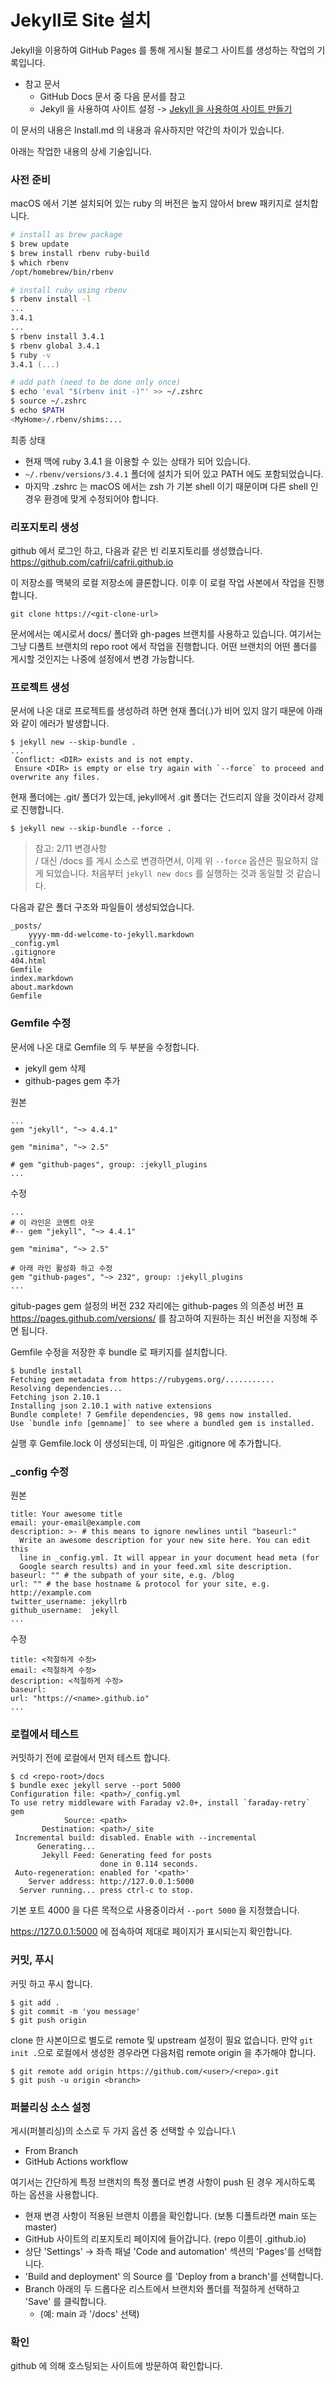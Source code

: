 

# Jekyll로 Site 설치

Jekyll을 이용하여 GitHub Pages 를 통해 게시될 블로그 사이트를 생성하는 작업의 기록입니다.

* 참고 문서
  * GitHub Docs 문서 중 다음 문서를 참고
  * Jekyll 을 사용하여 사이트 설정 -> [Jekyll 을 사용하여 사이트 만들기](
https://docs.github.com/ko/pages/setting-up-a-github-pages-site-with-jekyll/creating-a-github-pages-site-with-jekyll#creating-your-site)


이 문서의 내용은 Install.md 의 내용과 유사하지만 약간의 차이가 있습니다.

아래는 작업한 내용의 상세 기술입니다.


### 사전 준비

macOS 에서 기본 설치되어 있는 ruby 의 버전은 높지 않아서 brew 패키지로 설치합니다.
``` zsh
# install as brew package
$ brew update
$ brew install rbenv ruby-build
$ which rbenv
/opt/homebrew/bin/rbenv

# install ruby using rbenv
$ rbenv install -l
...
3.4.1
...
$ rbenv install 3.4.1
$ rbenv global 3.4.1
$ ruby -v
3.4.1 (...)

# add path (need to be done only once)
$ echo 'eval "$(rbenv init -)"' >> ~/.zshrc
$ source ~/.zshrc
$ echo $PATH
<MyHome>/.rbenv/shims:...
```

최종 상태
* 현재 맥에 ruby 3.4.1 을 이용할 수 있는 상태가 되어 있습니다.
* `~/.rbenv/versions/3.4.1` 폴더에 설치가 되어 있고 PATH 에도 포함되었습니다.
* 마지막 .zshrc 는 macOS 에서는 zsh 가 기본 shell 이기 때문이며 다른 shell 인 경우 환경에 맞게 수정되어야 합니다.


### 리포지토리 생성

github 에서 로그인 하고, 다음과 같은 빈 리포지토리를 생성했습니다. \
<https://github.com/cafrii/cafrii.github.io>

이 저장소를 맥북의 로컬 저장소에 클론합니다. 이후 이 로컬 작업 사본에서 작업을 진행합니다.

```
git clone https://<git-clone-url>
```

문서에서는 예시로서 docs/ 폴더와 gh-pages 브랜치를 사용하고 있습니다. 여기서는 그냥 디폴트 브랜치의 repo root 에서 작업을 진행합니다.
어떤 브랜치의 어떤 폴더를 게시할 것인지는 나중에 설정에서 변경 가능합니다.

### 프로젝트 생성

문서에 나온 대로 프로젝트를 생성하려 하면 현재 폴더(.)가 비어 있지 않기 때문에 아래와 같이 에러가 발생합니다.
```
$ jekyll new --skip-bundle .
...
 Conflict: <DIR> exists and is not empty.
 Ensure <DIR> is empty or else try again with `--force` to proceed and overwrite any files.
```
현재 폴더에는 .git/ 폴더가 있는데, jekyll에서 .git 폴더는 건드리지 않을 것이라서 강제로 진행합니다.

```
$ jekyll new --skip-bundle --force .
```
> 참고: 2/11 변경사항 \
> / 대신 /docs 를 게시 소스로 변경하면서, 이제 위 `--force` 옵션은 필요하지 않게 되었습니다.
> 처음부터 `jekyll new docs` 를 실행하는 것과 동일할 것 같습니다.


다음과 같은 폴더 구조와 파일들이 생성되었습니다.
```
_posts/
    yyyy-mm-dd-welcome-to-jekyll.markdown
_config.yml
.gitignore
404.html
Gemfile
index.markdown
about.markdown
Gemfile
```

### Gemfile 수정

문서에 나온 대로 Gemfile 의 두 부분을 수정합니다.
* jekyll gem 삭제
* github-pages gem 추가

원본
``` gemfile
...
gem "jekyll", "~> 4.4.1"

gem "minima", "~> 2.5"

# gem "github-pages", group: :jekyll_plugins
...
```

수정
``` gemfile
...
# 이 라인은 코멘트 아웃
#-- gem "jekyll", "~> 4.4.1"

gem "minima", "~> 2.5"

# 아래 라인 활성화 하고 수정
gem "github-pages", "~> 232", group: :jekyll_plugins
...
```
gitub-pages gem 설정의 버전 232 자리에는 github-pages 의 의존성 버전 표 <https://pages.github.com/versions/> 를 참고하여 지원하는 최신 버전을 지정해 주면 됩니다.

Gemfile 수정을 저장한 후 bundle 로 패키지를 설치합니다.

``` shell
$ bundle install
Fetching gem metadata from https://rubygems.org/...........
Resolving dependencies...
Fetching json 2.10.1
Installing json 2.10.1 with native extensions
Bundle complete! 7 Gemfile dependencies, 98 gems now installed.
Use `bundle info [gemname]` to see where a bundled gem is installed.
```

실행 후 Gemfile.lock 이 생성되는데, 이 파일은 .gitignore 에 추가합니다.

### _config 수정

원본
```
title: Your awesome title
email: your-email@example.com
description: >- # this means to ignore newlines until "baseurl:"
  Write an awesome description for your new site here. You can edit this
  line in _config.yml. It will appear in your document head meta (for
  Google search results) and in your feed.xml site description.
baseurl: "" # the subpath of your site, e.g. /blog
url: "" # the base hostname & protocol for your site, e.g. http://example.com
twitter_username: jekyllrb
github_username:  jekyll
...
```

수정
```
title: <적절하게 수정>
email: <적절하게 수정>
description: <적절하게 수정>
baseurl:
url: "https://<name>.github.io"
...
```

### 로컬에서 테스트

커밋하기 전에 로컬에서 먼저 테스트 합니다.
```
$ cd <repo-root>/docs
$ bundle exec jekyll serve --port 5000
Configuration file: <path>/_config.yml
To use retry middleware with Faraday v2.0+, install `faraday-retry` gem
            Source: <path>
       Destination: <path>/_site
 Incremental build: disabled. Enable with --incremental
      Generating...
       Jekyll Feed: Generating feed for posts
                    done in 0.114 seconds.
 Auto-regeneration: enabled for '<path>'
    Server address: http://127.0.0.1:5000
  Server running... press ctrl-c to stop.
```

기본 포트 4000 을 다른 목적으로 사용중이라서 `--port 5000` 을 지정했습니다.

https://127.0.0.1:5000 에 접속하여 제대로 페이지가 표시되는지 확인합니다.

### 커밋, 푸시

커밋 하고 푸시 합니다.
```
$ git add .
$ git commit -m 'you message'
$ git push origin
```

clone 한 사본이므로 별도로 remote 및 upstream 설정이 필요 없습니다.
만약 `git init .`으로 로컬에서 생성한 경우라면 다음처럼 remote origin 을 추가해야 합니다.
```
$ git remote add origin https://github.com/<user>/<repo>.git
$ git push -u origin <branch>
```

### 퍼블리싱 소스 설정

게시(퍼블리싱)의 소스로 두 가지 옵션 중 선택할 수 있습니다.\
* From Branch
* GitHub Actions workflow

여기서는 간단하게 특정 브랜치의 특정 폴더로 변경 사항이 push 된 경우 게시하도록 하는 옵션을 사용합니다.

* 현재 변경 사항이 적용된 브랜치 이름을 확인합니다. (보통 디폴트라면 main 또는 master)
* GitHub 사이트의 리포지토리 페이지에 들어갑니다. (repo 이름이 <name>.github.io)
* 상단 'Settings' -> 좌측 패널 'Code and automation' 섹션의 'Pages'를 선택합니다.
* 'Build and deployment' 의 Source 를 'Deploy from a branch'를 선택합니다.
* Branch 아래의 두 드롭다운 리스트에서 브랜치와 폴더를 적절하게 선택하고 'Save' 를 클릭합니다.
  * (예: main 과 '/docs' 선택)

### 확인
github 에 의해 호스팅되는 사이트에 방문하여 확인합니다.
